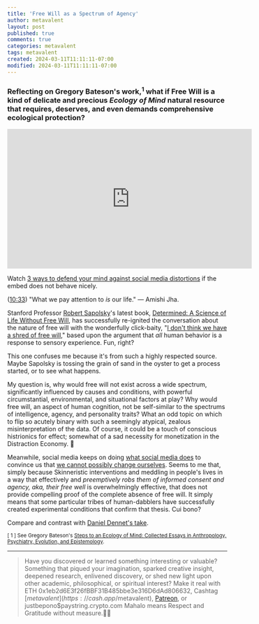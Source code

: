 ```yaml
---
title: 'Free Will as a Spectrum of Agency'
author: metavalent
layout: post
published: true
comments: true
categories: metavalent
tags: metavalent
created: 2024-03-11T11:11:11-07:00
modified: 2024-03-11T11:11:11-07:00
---
```


### Reflecting on Gregory Bateson's work,<sup>1</sup> what if Free Will is a kind of delicate and precious *Ecology of Mind* natural resource that requires, deserves, and even demands comprehensive ecological protection?

<!-- YouTube Player -->
<iframe id="ytplayer" type="text/html" class="center" loading="lazy" width="560" height="320" src="https://www.youtube.com/embed/KuqSHi-yXAI" frameborder="0"></iframe>

Watch [3 ways to defend your mind against social media distortions](https://youtu.be/KuqSHi-yXAI) if the embed does not behave nicely.

([10:33](https://youtu.be/KuqSHi-yXAI?t=10m33s)) "What we pay attention to *is* our life." &mdash; Amishi Jha.

Stanford Professor [Robert Sapolsky](https://profiles.stanford.edu/robert-sapolsky?tab=publications)'s latest book, [Determined: A Science of Life Without Free Will](https://en.wikipedia.org/wiki/Determined:_A_Science_of_Life_Without_Free_Will), has successfully re-ignited the conversation about the nature of free will with the wonderfully click-baity, "[I don't think we have a shred of free will](https://youtu.be/RI3JCq9-bbM?t=13)," based upon the argument that *all* human behavior is a response to sensory experience. Fun, right?

This one confuses me because it's from such a highly respected source. Maybe Sapolsky is tossing the grain of sand in the oyster to get a process started, or to see what happens.

My question is, why would free will not exist across a wide spectrum, significantly influenced by causes and conditions, with powerful circumstantial, environmental, and situational factors at play? Why would free will, an aspect of human cognition, not be self-similar to the spectrums of intelligence, agency, and personality traits? What an odd topic on which to flip so acutely binary with such a seemingly atypical, zealous misinterpretation of the data. Of course, it could be a touch of conscious histrionics for effect; somewhat of a sad necessity for monetization in the Distraction Economy. 🤷

Meanwhile, social media keeps on doing [what social media does](https://youtu.be/KuqSHi-yXAI?t=821) to convince us that [we cannot possibly change ourselves](https://youtu.be/RI3JCq9-bbM?t=3m50s). Seems to me that, simply because Skinneristic interventions and meddling in people's lives in a way that effectively and *preemptively robs them of informed consent and agency, aka, their free well* is overwhelmingly effective, that does not provide compelling proof of the complete absence of free will. It simply means that some particular tribes of human-dabblers have successfully created experimental conditions that confirm that thesis. Cui bono?

Compare and contrast with [Daniel Dennet's take](https://metavalent.com/metavalent/2024/03/07/08-08-08-Dennet-On-Free-Will.html).

<small>[ 1 ] See Gregory Bateson's [Steps to an Ecology of Mind: Collected Essays in Anthropology, Psychiatry, Evolution, and Epistemology](https://www.goodreads.com/book/show/152435.Steps_to_an_Ecology_of_Mind).</small>

---
> Have you discovered or learned something interesting or valuable? Something that piqued your imagination, sparked creative insight, deepened research, enlivened discovery, or shed new light upon other academic, philosophical, or spiritual interest? Make it real with ETH 0x1eb2d6E3f26fBBF31B485bbe3e316D6dAd806632, Cashtag [$metavalent](https://cash.app/$metavalent), [Patreon](https://patreon.com/metavalent), or justbepono$paystring.crypto.com Mahalo means Respect and Gratitude without measure.🙏🏼
